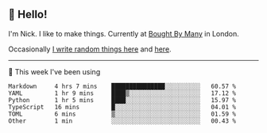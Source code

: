 ## 👋 Hello! 

I'm Nick. I like to make things. Currently at [Bought By Many](https://boughtbymany.com) in London.

Occasionally [I write random things here](https://nicksnell.com) and [here](https://twitter.com/nicksnell).

-------

🚀 This week I've been using

<!--START_SECTION:waka-->

```text
Markdown     4 hrs 7 mins    ███████████████░░░░░░░░░░   60.57 %
YAML         1 hr 9 mins     ████▒░░░░░░░░░░░░░░░░░░░░   17.12 %
Python       1 hr 5 mins     ████░░░░░░░░░░░░░░░░░░░░░   15.97 %
TypeScript   16 mins         █░░░░░░░░░░░░░░░░░░░░░░░░   04.01 %
TOML         6 mins          ▒░░░░░░░░░░░░░░░░░░░░░░░░   01.59 %
Other        1 min           ░░░░░░░░░░░░░░░░░░░░░░░░░   00.43 %
```

<!--END_SECTION:waka-->
